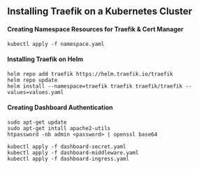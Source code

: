 ## Installing Traefik on a Kubernetes Cluster

#### Creating Namespace Resources for Traefik & Cert Manager
```
kubectl apply -f namespace.yaml
```

#### Installing Traefik on Helm
```
helm repo add traefik https://helm.traefik.io/traefik
helm repo update
helm install --namespace=traefik traefik traefik/traefik --values=values.yaml
```

#### Creating Dashboard Authentication
```
sudo apt-get update
sudo apt-get intall apache2-utils
htpassword -nb admin <password> | openssl base64

kubectl apply -f dashboard-secret.yaml
kubectl apply -f dashboard-middleware.yaml
kubectl apply -f dashboard-ingress.yaml
```
